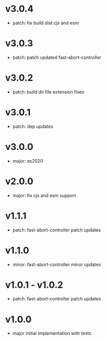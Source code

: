 # v3.0.4

- patch: fix build dist cjs and esm

# v3.0.3

- patch: patch updated fast-abort-controller

# v3.0.2

- patch: build dir file extension fixes

# v3.0.1

- patch: dep updates

# v3.0.0

- major: es2020

# v2.0.0

- major: fix cjs and esm support

# v1.1.1

- patch: fast-abort-controller patch updates

# v1.1.0

- minor: fast-abort-controller minor updates

# v1.0.1 - v1.0.2

- patch: fast-abort-controller patch updates

# v1.0.0

- major initial implementation with tests
